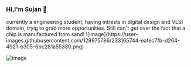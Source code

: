 ### Hi,I'm Sujan 👋

<!--
**sujan-hn/sujan-hn** is a ✨ _special_ ✨ repository because its `README.md` (this file) appears on your GitHub profile.

Here are some ideas to get you started:

- 🔭 I’m currently working on ...
- 🌱 I’m currently learning ...
- 👯 I’m looking to collaborate on ...
- 🤔 I’m looking for help with ...
- 💬 Ask me about ...
- 📫 How to reach me: ...
- 😄 Pronouns: ...
- ⚡ Fun fact: ...
-->currently a engineering student, having intrests in digital design and VLSI domain, tryig to grab more opportunities. Still can't get over the fact that a chip is manufactured from sand! ![image](https://user-images.githubusercontent.com/129975786/233165744-eafec7fb-d264-4921-b305-6bc281a55380.png)
![image](https://user-images.githubusercontent.com/129975786/233165827-a107581d-6964-4968-919e-ea5896abcaa3.png)



